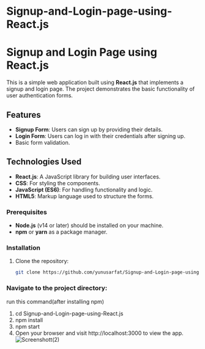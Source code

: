 # Signup-and-Login-page-using-React.js

# Signup and Login Page using React.js

This is a simple web application built using **React.js** that implements a signup and login page. The project demonstrates the basic functionality of user authentication forms.

## Features

- **Signup Form**: Users can sign up by providing their details.
- **Login Form**: Users can log in with their credentials after signing up.
- Basic form validation.

## Technologies Used

- **React.js**: A JavaScript library for building user interfaces.
- **CSS**: For styling the components.
- **JavaScript (ES6)**: For handling functionality and logic.
- **HTML5**: Markup language used to structure the forms.

### Prerequisites

- **Node.js** (v14 or later) should be installed on your machine.
- **npm** or **yarn** as a package manager.

### Installation

1. Clone the repository:

   ```bash
   git clone https://github.com/yunusarfat/Signup-and-Login-page-using-React.js.git


  ### Navigate to the project directory:
  run this command(after installing npm)


1. cd Signup-and-Login-page-using-React.js
2. npm install
3. npm start
4. Open your browser and visit http://localhost:3000 to view the app.
   ![Screenshott(2)](https://github.com/user-attachments/assets/c3a49819-46ca-48f2-863f-091d9e2b3507)

